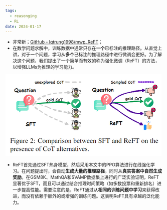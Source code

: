 ```yaml
---
tags:
  - reasonging
  - RL
date: 2024-01-17
---
```

- 非常新；[GitHub - lqtrung1998/mwp\_ReFT](https://github.com/lqtrung1998/mwp_ReFT)；
- 在数学问题求解中，训练数据中通常只存在**一个**已标注的推理路径。从直觉上讲，对于一个问题，学习从**多个**已标注的推理路径中进行微调会更好。为了解决这个问题，我们提出了一个简单而有效的称为强化微调（ReFT）的方法，以增强LLMs为推理的学习能力。

![image.png|320](https://raw.githubusercontent.com/Shichun-Liu/images-on-picgo/main/pics/20240122113316.png)

- ReFT首先通过SFT热身模型，然后采用本文中的PPO算法进行在线强化学习。在问题提出时，会自动**生成大量的推理路径**，同时从**真实答案中自然生成奖励**。在GSM8K、MathQA和SVAMP数据集上进行的广泛实验证明，ReFT显著优于SFT，而且可以通过结合推理时间策略（如多数投票和重新排名）进一步提高性能。需要注意的是，ReFT通过从**相同的训练问题中学习**来获得改进，而没有依赖于额外的或增强的训练问题。这表明ReFT具有卓越的泛化能力。
